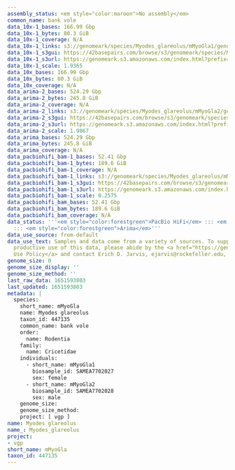 ```yaml
---
assembly_status: <em style="color:maroon">No assembly</em>
common_name: bank vole
data_10x-1_bases: 166.99 Gbp
data_10x-1_bytes: 80.3 GiB
data_10x-1_coverage: N/A
data_10x-1_links: s3://genomeark/species/Myodes_glareolus/mMyoGla1/genomic_data/10x/<br>
data_10x-1_s3gui: https://42basepairs.com/browse/s3/genomeark/species/Myodes_glareolus/mMyoGla1/genomic_data/10x/
data_10x-1_s3url: https://genomeark.s3.amazonaws.com/index.html?prefix=species/Myodes_glareolus/mMyoGla1/genomic_data/10x/
data_10x-1_scale: 1.9365
data_10x_bases: 166.99 Gbp
data_10x_bytes: 80.3 GiB
data_10x_coverage: N/A
data_arima-2_bases: 524.29 Gbp
data_arima-2_bytes: 245.8 GiB
data_arima-2_coverage: N/A
data_arima-2_links: s3://genomeark/species/Myodes_glareolus/mMyoGla2/genomic_data/arima/<br>
data_arima-2_s3gui: https://42basepairs.com/browse/s3/genomeark/species/Myodes_glareolus/mMyoGla2/genomic_data/arima/
data_arima-2_s3url: https://genomeark.s3.amazonaws.com/index.html?prefix=species/Myodes_glareolus/mMyoGla2/genomic_data/arima/
data_arima-2_scale: 1.9867
data_arima_bases: 524.29 Gbp
data_arima_bytes: 245.8 GiB
data_arima_coverage: N/A
data_pacbiohifi_bam-1_bases: 52.41 Gbp
data_pacbiohifi_bam-1_bytes: 189.6 GiB
data_pacbiohifi_bam-1_coverage: N/A
data_pacbiohifi_bam-1_links: s3://genomeark/species/Myodes_glareolus/mMyoGla1/genomic_data/pacbio_hifi/<br>
data_pacbiohifi_bam-1_s3gui: https://42basepairs.com/browse/s3/genomeark/species/Myodes_glareolus/mMyoGla1/genomic_data/pacbio_hifi/
data_pacbiohifi_bam-1_s3url: https://genomeark.s3.amazonaws.com/index.html?prefix=species/Myodes_glareolus/mMyoGla1/genomic_data/pacbio_hifi/
data_pacbiohifi_bam-1_scale: 0.2575
data_pacbiohifi_bam_bases: 52.41 Gbp
data_pacbiohifi_bam_bytes: 189.6 GiB
data_pacbiohifi_bam_coverage: N/A
data_status: '''<em style="color:forestgreen">PacBio HiFi</em> ::: <em style="color:forestgreen">10x</em>
  ::: <em style="color:forestgreen">Arima</em>'''
data_use_source: from-default
data_use_text: Samples and data come from a variety of sources. To support fair and
  productive use of this data, please abide by the <a href="https://genome10k.soe.ucsc.edu/data-use-policies/">Data
  Use Policy</a> and contact Erich D. Jarvis, ejarvis@rockefeller.edu, with any questions.
genome_size: 0
genome_size_display: ''
genome_size_method: ''
last_raw_data: 1651593803
last_updated: 1651593803
metadata: |
  species:
    short_name: mMyoGla
    name: Myodes glareolus
    taxon_id: 447135
    common_name: bank vole
    order:
      name: Rodentia
    family:
      name: Cricetidae
    individuals:
      - short_name: mMyoGla1
        biosample_id: SAMEA7702027
        sex: female
      - short_name: mMyoGla2
        biosample_id: SAMEA7702028
        sex: male
    genome_size:
    genome_size_method:
    project: [ vgp ]
name: Myodes glareolus
name_: Myodes_glareolus
project:
- vgp
short_name: mMyoGla
taxon_id: 447135
---
```


